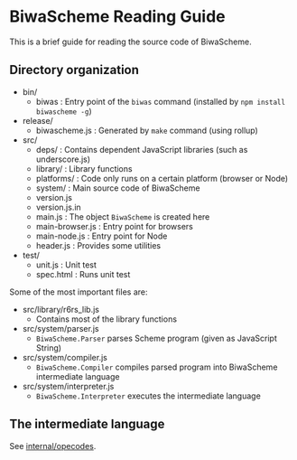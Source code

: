 # BiwaScheme Reading Guide

This is a brief guide for reading the source code of BiwaScheme.

## Directory organization

- bin/
  - biwas : Entry point of the `biwas` command (installed by `npm install biwascheme -g`)
- release/
  - biwascheme.js : Generated by `make` command (using rollup)
- src/
  - deps/ : Contains dependent JavaScript libraries (such as underscore.js)
  - library/ : Library functions
  - platforms/ : Code only runs on a certain platform (browser or Node)
  - system/ : Main source code of BiwaScheme
  - version.js
  - version.js.in
  - main.js : The object `BiwaScheme` is created here
  - main-browser.js : Entry point for browsers
  - main-node.js : Entry point for Node
  - header.js : Provides some utilities
- test/
  - unit.js : Unit test
  - spec.html : Runs unit test

Some of the most important files are:

- src/library/r6rs_lib.js 
  - Contains most of the library functions
- src/system/parser.js
  - `BiwaScheme.Parser` parses Scheme program (given as JavaScript String)
- src/system/compiler.js
  - `BiwaScheme.Compiler` compiles parsed program into BiwaScheme intermediate language
- src/system/interpreter.js
  - `BiwaScheme.Interpreter` executes the intermediate language

## The intermediate language

See [internal/opecodes](opecodes.html).
